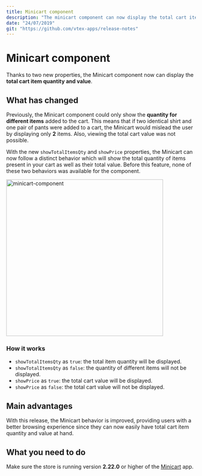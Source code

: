 ```yaml
---
title: Minicart component
description: "The minicart component can now display the total cart item quantity and value."
date: "24/07/2019"
git: "https://github.com/vtex-apps/release-notes"
---
```


# Minicart component

Thanks to two new properties, the Minicart component now can display the **total cart item quantity and value**.

## What has changed

Previously, the Minicart component could only show the **quantity for different items** added to the cart. This means that if two identical shirt and one pair of pants were added to a cart, the Minicart would mislead the user by displaying only **2** items. Also, viewing the total cart value was not possible.

With the new `showTotalItemsQty` and `showPrice` properties, the Minicart can now follow a distinct behavior which will show the total quantity of items present in your cart as well as their total value. Before this feature, none of these two behaviors was available for the component.

<img width="417" alt="minicart-component" src="https://user-images.githubusercontent.com/52087100/61824296-052edb00-ae34-11e9-81d2-b2cdb6c716dc.png">

### How it works

- `showTotalItemsQty` as `true`: the total item quantity will be displayed.
- `showTotalItemsQty` as `false`: the quantity of different items will not be displayed.
- `showPrice` as `true`: the total cart value will be displayed.
- `showPrice` as `false`: the total cart value will not be displayed.

## Main advantages

With this release, the Minicart behavior is improved, providing users with a better browsing experience since they can now easily have total cart item quantity and value at hand.

## What you need to do

Make sure the store is running version **2.22.0** or higher of the [Minicart](https://github.com/vtex-apps/minicart) app.
